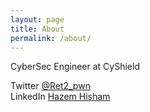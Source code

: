 ```yaml
---
layout: page
title: About
permalink: /about/
---
```



CyberSec Engineer at CyShield  


Twitter [@Ret2_pwn](https://twitter.com/RET2_pwn)  
LinkedIn [Hazem Hisham](https://www.linkedin.com/in/hazem-hesham/)

